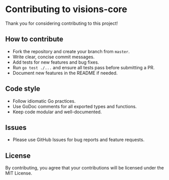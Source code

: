 # Contributing to visions-core

Thank you for considering contributing to this project!

## How to contribute
- Fork the repository and create your branch from `master`.
- Write clear, concise commit messages.
- Add tests for new features and bug fixes.
- Run `go test ./...` and ensure all tests pass before submitting a PR.
- Document new features in the README if needed.

## Code style
- Follow idiomatic Go practices.
- Use GoDoc comments for all exported types and functions.
- Keep code modular and well-documented.

## Issues
- Please use GitHub Issues for bug reports and feature requests.

## License
By contributing, you agree that your contributions will be licensed under the MIT License.
